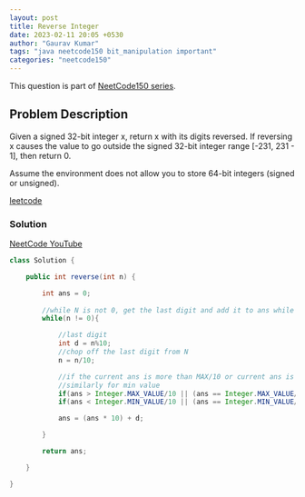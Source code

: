 ```yaml
---
layout: post
title: Reverse Integer
date: 2023-02-11 20:05 +0530
author: "Gaurav Kumar"
tags: "java neetcode150 bit_manipulation important"
categories: "neetcode150"
---
```


This question is part of [NeetCode150 series](https://neetcode.io/practice).  

## Problem Description

Given a signed 32-bit integer x, return x with its digits reversed. If reversing x causes the value to go outside the signed 32-bit integer range [-231, 231 - 1], then return 0.

Assume the environment does not allow you to store 64-bit integers (signed or unsigned).

[leetcode](https://leetcode.com/problems/reverse-integer/description/)

### Solution

[NeetCode YouTube](https://www.youtube.com/watch?v=HAgLH58IgJQ)

```java
class Solution {

    public int reverse(int n) {

        int ans = 0;
        
        //while N is not 0, get the last digit and add it to ans while checking that the current value does not overflow
        while(n != 0){

            //last digit
            int d = n%10;
            //chop off the last digit from N
            n = n/10;

            //if the current ans is more than MAX/10 or current ans is equal to MAX && last digit is more than the digit in MAX_VALUE, return 0
            //similarly for min value
            if(ans > Integer.MAX_VALUE/10 || (ans == Integer.MAX_VALUE/10 && d > Integer.MAX_VALUE%10)) return 0;
            if(ans < Integer.MIN_VALUE/10 || (ans == Integer.MIN_VALUE/10 && d < Integer.MIN_VALUE%10)) return 0;

            ans = (ans * 10) + d;

        }

        return ans;

    }

}
```
